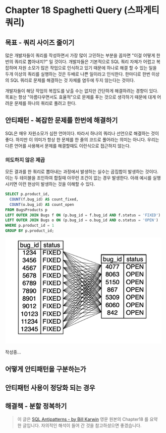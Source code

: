 # Chapter 18 Spaghetti Query (스파게티 쿼리)

## 목표 - 쿼리 사이즈 줄이기
많은 개발자들이 쿼리를 작성하면서 가장 많이 고민하는 부분을 꼽자면 "이걸 어떻게 한번의 쿼리로 뽑아내지?" 일 것이다. 개발자들은 기본적으로 SQL 쿼리 자체가 어렵고 복잡하며 자원 소모가 많은 작업으로 인식하고 있기 때문에 하나로 해결 할 수 있는 일을 두개 이상의 쿼리를 실행하는 것은 두배로 나쁜 일이라고 인식한다. 한마디로 한번 이상의 SQL 쿼리로 문제를 해결하는 것 자체를 염두에 두지 않는다는 것이다.

개발자들이 해당 작업의 복잡도를 낮출 수는 없지만 간단하게 해결하려는 경향이 있다. 목표는 항상 "아름다우면서도 효율적"으로 문제를 푸는 것으로 생각하기 때문에 대게 어려운 문제를 하나의 쿼리로 풀려고 한다.

## 안티패턴 - 복잡한 문제를 한번에 해결하기
SQL은 매우 자원소모가 심한 언어이다. 따라서 하나의 쿼리나 선언으로 해결하는 것이 좋다. 하지만 이 의미가 항상 한 문제를 한 줄의 코드로 풀어라는 의미는 아니다. 우리는 다른 언어를 사용해서 문제를 해결할때도 이런식으로 접근하지 않는다.

### 의도하지 않은 제곱
모든 결과를 한 쿼리로 뽑아내는 과정에서 발생하는 실수는 곱집합이 발생하는 것이다. 이는 두 테이블을 조인하여 합칠때 아무런 조건이 없는 경우 발생한다. 아래 예시를 실행시키면 이런 현상이 발생하는 것을 이해할 수 있다.
```sql
SELECT p.product_id,
  COUNT(f.bug_id) AS count_fixed,
  COUNT(o.bug_id) AS count_open
FROM BugsProducts p
LEFT OUTER JOIN Bugs f ON (p.bug_id = f.bug_id AND f.status = 'FIXED')
LEFT OUTER JOIN Bugs o ON (p.bug_id = o.bug_id AND o.status = 'OPEN')
WHERE p.product_id = 1
GROUP BY p.product_id;
```
![img](imgs/SQL-Antipatterns-18_1.png)

작성중...

## 어떻게 안티패턴을 구분하는가

## 안티패턴 사용이 정당화 되는 경우

## 해결책 - 분할 정복하기

> 이 글은 [SQL Antipatterns - by Bill Karwin](https://pragprog.com/titles/bksqla/sql-antipatterns/) 영문 원본의 Chapter18 를 요약한 글입니다. 자의적인 해석이 들어 간 것을 참고하셨으면 좋겠습니다.
